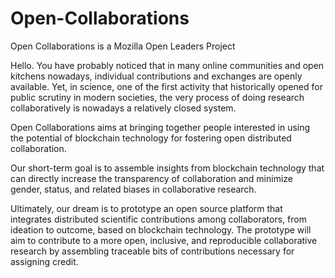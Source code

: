 # Open-Collaborations
Open Collaborations is a Mozilla Open Leaders Project

Hello. You have probably noticed that in many online communities and open kitchens nowadays, individual contributions and exchanges are openly available. Yet, in science, one of the first activity that historically opened for public scrutiny in modern societies, the very process of doing research collaboratively is nowadays a relatively closed system. 

Open Collaborations aims at bringing together people interested in using the potential of blockchain technology for fostering open distributed collaboration. 

Our short-term goal is to assemble insights from blockchain technology that can directly increase the transparency of collaboration and minimize gender, status, and related biases in collaborative research.

Ultimately, our dream is to prototype an open source platform that integrates distributed scientific contributions among collaborators, from ideation to outcome, based on blockchain technology. The prototype will aim to contribute to a more open, inclusive, and reproducible collaborative research by assembling traceable bits of contributions necessary for assigning credit.
